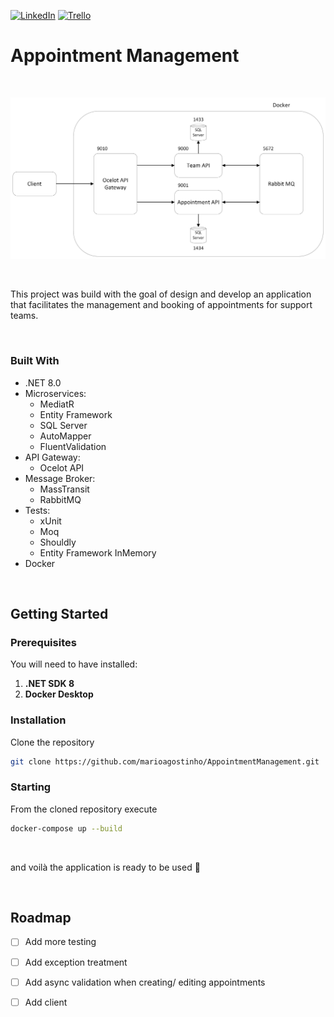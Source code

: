[![LinkedIn][linkedin-shield]][linkedin-url] [![Trello][trello-icon]][trello-url]

# Appointment Management

<br />

<p align="center">
  <img src="https://github.com/marioagostinho/AppointmentManagement/blob/main/architecture.png" />
  
</p>

<br />

This project was build with the goal of design and develop an application that facilitates the management and booking of appointments for support teams.

<br />

### Built With

* .NET 8.0
* Microservices:
  - MediatR
  - Entity Framework
  - SQL Server
  - AutoMapper
  - FluentValidation
* API Gateway:
  - Ocelot API
* Message Broker:
  - MassTransit
  - RabbitMQ
* Tests:
  - xUnit
  - Moq
  - Shouldly
  - Entity Framework InMemory
* Docker

<br />

## Getting Started

### Prerequisites

You will need to have installed:
1. **.NET SDK 8**
2. **Docker Desktop**

### Installation

Clone the repository
 ```sh
 git clone https://github.com/marioagostinho/AppointmentManagement.git
 ```

### Starting

From the cloned repository execute
 ```sh
 docker-compose up --build
 ```

<br />

and voilà the application is ready to be used :slightly_smiling_face:

<br />

## Roadmap

- [ ] Add more testing
- [ ] Add exception treatment
- [ ] Add async validation when creating/ editing appointments
- [ ] Add client


<!-- VARS -->

[linkedin-shield]: https://img.shields.io/badge/-LinkedIn-black.svg?style=for-the-badge&logo=linkedin&colorB=0077b5
[linkedin-url]: https://www.linkedin.com/in/mario-agostinho-5b364912b/
[trello-icon]: https://img.shields.io/badge/-Trello-black.svg?style=for-the-badge&logo=trello&colorB=0052CC
[trello-url]: https://trello.com/b/GzIMESyx/appointment-management
